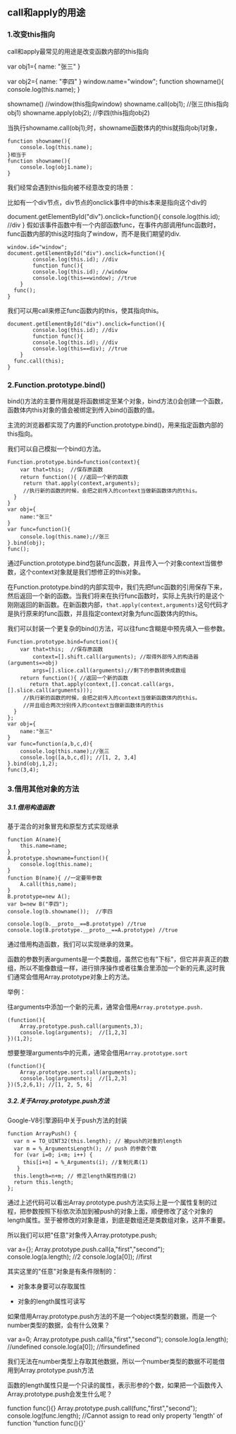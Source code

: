## call和apply的用途

### 1.改变this指向

call和apply最常见的用途是改变函数内部的this指向

var obj1={
	name: "张三"
}

var obj2={
	name: "李四"
}
window.name="window";
function showname(){
	console.log(this.name);
}

showname()  //window(this指向window)
showname.call(obj1); //张三(this指向obj1)
showname.apply(obj2); //李四(this指向obj2)

当执行showname.call(obj1);时，showname函数体内的this就指向obj1对象，

```
function showname(){
	console.log(this.name);
}相当于
function showname(){
	console.log(obj1.name);
}
```

我们经常会遇到this指向被不经意改变的场景：

比如有一个div节点，div节点的onclick事件中的this本来是指向这个div的

document.getElementById("div").onclick=function(){
		console.log(this.id); //div
}
假如该事件函数中有一个内部函数func，在事件内部调用func函数时，func函数内部的this这时指向了window，而不是我们期望的div.

```
window.id="window";
document.getElementById("div").onclick=function(){
		console.log(this.id); //div
		function func(){
		console.log(this.id); //window
		console.log(this==window); //true
	}
  func();
}
```
我们可以用call来修正func函数内的this，使其指向this。
```
document.getElementById("div").onclick=function(){
		console.log(this.id); //div
		function func(){
		console.log(this.id); //div
		console.log(this==div); //true
	}
  func.call(this);
}
```
### 2.Function.prototype.bind()

bind()方法的主要作用就是将函数绑定至某个对象，bind方法()会创建一个函数，函数体内this对象的值会被绑定到传入bind()函数的值。

主流的浏览器都实现了内置的Function.prototype.bind()，用来指定函数内部的this指向。

我们可以自己模拟一个bind()方法。

```
Function.prototype.bind=function(context){
	var that=this;  //保存原函数
	return function(){ //返回一个新的函数
	 return that.apply(context,arguments);
	 //执行新的函数的时候，会把之前传入的context当做新函数体内的this。
  }
}
var obj={
	name:"张三"
}
var func=function(){
	console.log(this.name);//张三
}.bind(obj);
func();
```

通过Function.prototype.bind包装func函数，并且传入一个对象context当做参数，这个context对象就是我们想修正的this对象。

在Function.prototype.bind的内部实现中，我们先把func函数的引用保存下来，然后返回一个新的函数。当我们将来在执行func函数时，实际上先执行的是这个刚刚返回的新函数。在新函数内部，`that.apply(context,arguments)`这句代码才是执行原来的func函数，并且指定context对象为func函数体内的this。

我们可以封装一个更复杂的bind()方法，可以往func含糊是中预先填入一些参数。

```
Function.prototype.bind=function(){
	var that=this;  //保存原函数
	    context=[].shift.call(arguments); //取得外部传入的构造器(arguments=>obj)
	    args=[].slice.call(arguments);//剩下的参数转换成数组
	return function(){ //返回一个新的函数
	   return that.apply(context,[].concat.call(args,[].slice.call(arguments)));
	 //执行新的函数的时候，会把之前传入的context当做新函数体内的this。
	 //并且组合两次分别传入的context当做新函数体内的this
  }
};
var obj={
	name:"张三"
}
var func=function(a,b,c,d){
	console.log(this.name);//张三
	console.log([a,b,c,d]); //[1, 2, 3,4]
}.bind(obj,1,2);
func(3,4);
```
### 3.借用其他对象的方法

##### 3.1.借用构造函数

基于混合的对象冒充和原型方式实现继承

```
function A(name){
	this.name=name;
}
A.prototype.showname=function(){
	console.log(this.name);
}
function B(name){ //一定要带参数
	A.call(this,name);
}
B.prototype=new A();
var b=new B("李四");
console.log(b.showname());  //李四

console.log(b.__proto__==B.prototype) //true
console.log(B.prototype.__proto__==A.prototype) //true
```

通过借用构造函数，我们可以实现继承的效果。

函数的参数列表arguments是一个类数组，虽然它也有"下标"，但它并非真正的数组，所以不能像数组一样，进行排序操作或者往集合里添加一个新的元素,这时我们通常会借用Array.prototype对象上的方法。

举例：

往arguments中添加一个新的元素，通常会借用`Array.prototype.push.`

```
(function(){
	Array.prototype.push.call(arguments,3);
	console.log(arguments);  //[1,2,3]
})(1,2);
```

想要整理arguments中的元素，通常会借用`Array.prototype.sort`

```
(function(){
	Array.prototype.sort.call(arguments);
	console.log(arguments);  //[1,2,3]
})(5,2,6,1); //[1, 2, 5, 6]

```

##### 3.2.关于Array.prototype.push方法

Google-V8引擎源码中关于push方法的封装

```
function ArrayPush() {
  var n = TO_UINT32(this.length); // 被push的对象的length
  var m = %_ArgumentsLength(); // push 的参数个数
  for (var i=0; i<m; i++) {
     this[i+n] = %_Arguments(i); //复制元素(1)
   }
  this.length=n+m; // 修正length属性的值(2)
  return this.length;
};
```

通过上述代码可以看出Array.prototype.push方法实际上是一个属性复制的过程，把参数按照下标依次添加到被push的对象上面，顺便修改了这个对象的length属性。至于被修改的对象是谁，到底是数组还是类数组对象，这并不重要。

所以我们可以把"任意"对象传入Array.prototype.push;

var a={};
Array.prototype.push.call(a,"first","second");
console.log(a.length); //2
console.log(a[0]); //first

其实这里的"任意"对象是有条件限制的：

* 对象本身要可以存取属性

* 对象的length属性可读写


如果借用Array.prototype.push方法的不是一个object类型的数据，而是一个number类型的数据，会有什么效果？

var a=0;
Array.prototype.push.call(a,"first","second");
console.log(a.length); //undefined
console.log(a[0]); //firsundefined

我们无法在number类型上存取其他数据，所以一个number类型的数据不可能借用到Array.prototype.push方法

函数的length属性只是一个只读的属性，表示形参的个数，如果把一个函数传入Array.prototype.push会发生什么呢？

function func(){}
Array.prototype.push.call(func,"first","second");
console.log(func.length); //Cannot assign to read only property 'length' of function 'function func(){}'